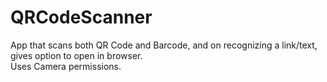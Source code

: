 # QRCodeScanner
App that scans both QR Code and Barcode, and on recognizing a link/text, gives option to open in browser.<br/>
Uses Camera permissions.

